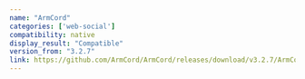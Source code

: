 ```yaml
---
name: "ArmCord"
categories: ['web-social']
compatibility: native
display_result: "Compatible"
version_from: "3.2.7"
link: https://github.com/ArmCord/ArmCord/releases/download/v3.2.7/ArmCord-3.2.7-arm64.tar.gz
---
```

